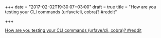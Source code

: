+++
date = "2017-02-02T19:30:07+03:00"
draft = true
title = "How are you testing your CLI commands (urfave/cli, cobra)?  #reddit"

+++

<p><a href="https://t.co/0hopmc4lrH">How are you testing your CLI commands (urfave/cli, cobra)?  #reddit</a></p>
